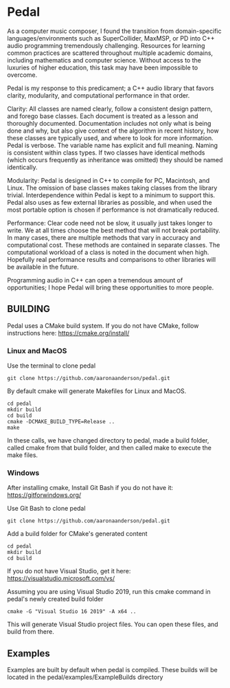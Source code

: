 # Pedal
  
As a computer music composer, I found the transition from domain-specific languages/environments such as SuperCollider, MaxMSP, or PD into C++ audio programming tremendously challenging. Resources for learning common practices are scattered throughout multiple academic domains, including mathematics and computer science. Without access to the luxuries of higher education, this task may have been impossible to overcome.

Pedal is my response to this predicament; a C++ audio library that favors clarity, modularity, and computational performance in that order.

Clarity: All classes are named clearly, follow a consistent design pattern, and forego base classes. Each document is treated as a lesson and thoroughly documented. Documentation includes not only what is being done and why, but also give context of the algorithm in recent history, how these classes are typically used, and where to look for more information. Pedal is verbose. The variable name has explicit and full meaning. Naming is consistent within class types. If two classes have identical methods (which occurs frequently as inheritance was omitted) they should be named identically.

Modularity: Pedal is designed in C++ to compile for PC, Macintosh, and Linux. The omission of base classes makes taking classes from the library trivial. Interdependence within Pedal is kept to a minimum to support this. Pedal also uses as few external libraries as possible, and when used the most portable option is chosen if performance is not dramatically reduced.

Performance: Clear code need not be slow, it usually just takes longer to write. We at all times choose the best method that will not break portability. In many cases, there are multiple methods that vary in accuracy and computational cost. These methods are contained in separate classes. The computational workload of a class is noted in the document when high. Hopefully real performance results and comparisons to other libraries will be available in the future.

Programming audio in C++ can open a tremendous amount of opportunities; I hope Pedal will bring these opportunities to more people.

## **BUILDING**


Pedal uses a CMake build system. If you do not have CMake, follow instructions here: https://cmake.org/install/ 

### **Linux and MacOS**

Use the terminal to clone pedal

```terminal
git clone https://github.com/aaronaanderson/pedal.git
```

By default cmake will generate Makefiles for Linux and MacOS. 

```terminal 
cd pedal
mkdir build 
cd build
cmake -DCMAKE_BUILD_TYPE=Release ..
make
```
In these calls, we have changed directory to pedal, made a build folder, called cmake from that build folder, and then called make to execute the make files. 

### **Windows**


After installing cmake, Install Git Bash if you do not have it: https://gitforwindows.org/

Use Git Bash to clone pedal

```terminal
git clone https://github.com/aaronaanderson/pedal.git
```

Add a build folder for CMake's generated content

```terminal
cd pedal
mkdir build
cd build
```

If you do not have Visual Studio, get it here: https://visualstudio.microsoft.com/vs/

Assuming you are using Visual Studio 2019, run this cmake command in pedal's newly created build folder

```terminal 
cmake -G "Visual Studio 16 2019" -A x64 ..
```

This will generate Visual Studio project files. You can open these files, and build from there.


## **Examples**

Examples are built by default when pedal is compiled. These builds will be located in the pedal/examples/ExampleBuilds directory
